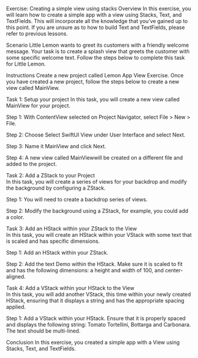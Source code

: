Exercise: Creating a simple view using stacks
Overview
In this exercise, you will learn how to create a simple app with a view using Stacks, Text, and TextFields. This will incorporate all the knowledge that you’ve gained up to this point. If you are unsure as to how to build Text and TextFields, please refer to previous lessons.

Scenario
Little Lemon wants to greet its customers with a friendly welcome message. Your task is to create a splash view that greets the customer with some specific welcome text. Follow the steps below to complete this task for Little Lemon. 

Instructions
Create a new project called Lemon App View Exercise. Once you have created a new project, follow the steps below to create a new view called MainView. 

Task 1: Setup your project
In this task, you will create a new view called MainView for your project.

Step 1: With ContentView selected on Project Navigator, select File > New > File.

Step 2: Choose Select SwiftUI View under User Interface and select Next.

Step 3: Name it MainView and click Next. 

Step 4: A new view called MainViewwill be created on a different file and added to the project.

Task 2:  Add a ZStack to your Project  
In this task, you will create a series of views for your backdrop and modify the background by configuring a ZStack.

Step 1: You will need to create a backdrop series of views.

Step 2: Modify the background using a ZStack, for example, you could add a color.

Task 3:  Add an HStack within your ZStack to the View   
In this task, you will create an HStack within your VStack with some text that is scaled and has specific dimensions.

Step 1: Add an HStack within your ZStack. 

Step 2: Add the text Demo within the HStack. Make sure it is scaled to fit and has the following dimensions: a height and width of 100, and center-aligned.

Task 4:  Add a VStack within your HStack to the View  
In this task, you will add another VStack, this time within your newly created HStack, ensuring that it displays a string and has the appropriate spacing applied.

Step 1: Add a VStack within your HStack. Ensure that it is properly spaced and displays the following string: Tomato Tortellini, Bottarga and Carbonara. The text should be multi-lined. 

Conclusion
In this exercise, you created a simple app with a View using Stacks, Text, and TextFields.

